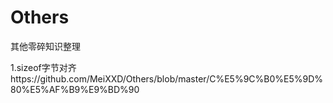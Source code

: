 # Others
其他零碎知识整理

1.sizeof字节对齐https://github.com/MeiXXD/Others/blob/master/C%E5%9C%B0%E5%9D%80%E5%AF%B9%E9%BD%90
